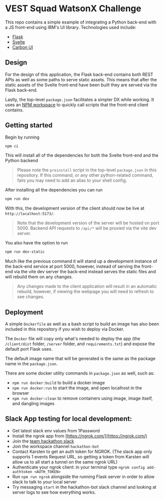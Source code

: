 # VEST Squad WatsonX Challenge

This repo contains a simple example of integrating a Python back-end with a JS front-end using IBM's UI library. Technologies used include:

- [Flask](https://flask.palletsprojects.com/en/2.3.x/)
- [Svelte](https://svelte.dev/)
- [Carbon UI](https://carbon-components-svelte.onrender.com/)

## Design

For the design of this application, the Flask back-end contains both REST APIs as well as some paths to serve static assets. This means that after the static assets of the Svelte front-end have been built they are served via the Flask back-end.

Lastly, the top-level `package.json` facilitates a simpler DX while working. It uses an [NPM workspace](https://docs.npmjs.com/cli/v7/using-npm/workspaces) to quickly call scripts that the front-end client contains.

## Getting started

Begin by running

```bash
npm ci
```

This will install all of the dependencies for both the Svelte front-end and the Python backend

> Please note the `preinstall` script in the top-level `package.json` in this repository. If this command, or any other python-related command, fails you may need to add an alias to your shell config.

After installing all the dependencies you can run

```bash
npm run dev
```

With this, the development version of the client should now be live at `http://localhost:5173/`.

> Note that the development version of the server will be hosted on port 5000. Backend API requests to `/api/*` will be proxied via the vite dev server.

You also have the option to run

```bash
npm run dev-static
```

Much like the previous command it will stand up a development instance of the back-end service at port 5000, however, instead of serving the front-end via the vite dev server the back-end instead serves the static files and will rebuild them on any changes. 

> Any changes made to the client application will result in an automatic rebuild, however, if viewing the webpage you will need to refresh to see changes.

## Deployment

A simple `Dockerfile` as well as a bash script to build an image has also been included in this repository if you wish to deploy via Docker.

The `Docker` file will copy only what's needed to deploy the app (the `/client/dist` folder, `/server` folder, and `requirements.txt`) and expose the default port Flask uses.

The default image name that will be generated is the same as the package name in the `package.json`.

There are some docker utility commands in `package.json` as well, such as:
- `npm run docker:build` to build a docker image
- `npm run docker:run` to start the image, and open localhost in the browser
- `npm run docker:clean` to remove containers using image, image itself, and dangling images

## Slack App testing for local development:

- Get latest slack env values from 1Password
- Install the ngrok app from [https://ngrok.com/](https://ngrok.com/)
- Join the [team hackathon slack](https://join.slack.com/t/resell-lab-ibm/shared_invite/zt-20ehtfi1f-1zUl2F6_xlV0NS7EDeJSVg)
- Join the workspace channel `hackathon-bot`
- Contact Karsten to get an auth token for NGROK. (The slack app only supports 1 events Request URL, so getting a token from Karsten will allow us to all start a tunnel on the same ngrok URL)
- Authenticate your ngrok client: in your terminal type `ngrok config add-authtoken <AUTH_TOKEN>`
- Run `npm run ngrok` alongside the running Flask server in order to allow slack to talk to your local server
- Try messaging `start` in the hackathon-bot slack channel and looking at server logs to see how everything works.
